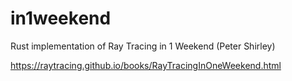 # in1weekend
Rust implementation of Ray Tracing in 1 Weekend (Peter Shirley)

https://raytracing.github.io/books/RayTracingInOneWeekend.html
